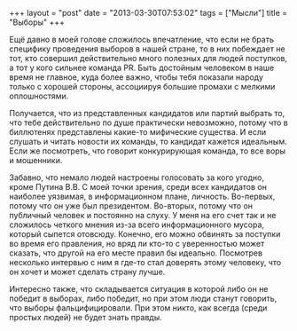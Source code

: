 +++
layout = "post"
date = "2013-03-30T07:53:02"
tags = ["Мысли"]
title = "Выборы"
+++

Ещё давно в моей голове сложилось впечатление, что если не брать специфику проведения выборов в нашей стране, то в них побеждает не тот, кто совершил действительно много полезных для людей поступков, а тот у кого сильнее команда PR. Быть достойным человеком в наше время не главное, куда более важно, чтобы тебя показали народу только с хорошей стороны, ассоциируя большие промахи с мелкими оплошностями.

Получается, что из представленных кандидатов или партий выбрать то, что тебе действительно по душе практически невозможно, потому что в биллютенях представлены какие-то мифические существа. И если слушать и читать новости их команды, то кандидат кажется идеальным. Если же посмотреть, что говорит конкурирующая команда, то все воры и мошенники.

Забавно, что немало людей настроены голосовать за кого угодно, кроме Путина В.В. С моей точки зрения, среди всех кандидатов он наиболее уязвимая, в информационном плане, личность. Во-первых, потому что он уже был президентом. Во-вторых, потому что он публичный человек и постоянно на слуху. У меня на его счет так и не сложилось четкого мнения из-за всего информационного мусора, который сыпется отовсюду. Конечно, его можно обвинять за поступки во время его правления, но вряд ли кто-то с уверенностью может сказать, что другой на его месте правил бы идеально. Посмотрев несколько интервью с ним я где-то стал доверять этому человеку, что он хочет и может сделать страну лучше.

Интересно также, что складывается ситуация в которой либо он не победит в выборах, либо победит, но при этом люди станут говорить, что выборы фальцифицировали. При этом никто, как всегда (среди простых людей) не будет знать правды. 